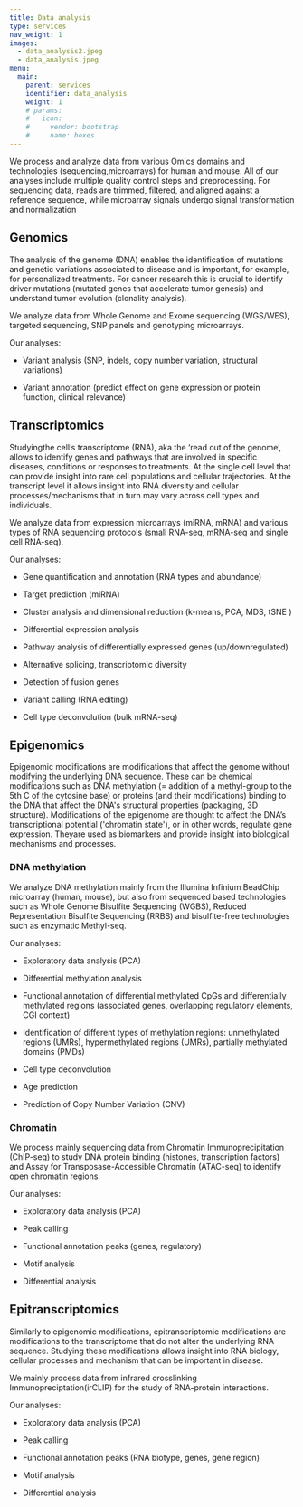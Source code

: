 ```yaml
---
title: Data analysis
type: services
nav_weight: 1
images:
  - data_analysis2.jpeg
  - data_analysis.jpeg
menu:
  main:
    parent: services
    identifier: data_analysis
    weight: 1
    # params:
    #   icon:
    #     vendor: bootstrap
    #     name: boxes
---
```


We process and analyze data from various Omics domains and technologies (sequencing,microarrays) for human and mouse. All of our analyses include multiple quality control steps and preprocessing. For sequencing data, reads are trimmed, filtered, and aligned against a reference sequence, while microarray signals undergo signal transformation and normalization

## Genomics

The analysis of the genome (DNA) enables the identification of mutations and genetic variations associated to disease and is important, for example, for personalized treatments. For cancer research this is crucial to identify driver mutations (mutated genes that accelerate tumor genesis) and understand tumor evolution (clonality analysis).

We analyze data from Whole Genome and Exome sequencing (WGS/WES), targeted sequencing, SNP panels and genotyping microarrays.

Our analyses:

- Variant analysis (SNP, indels, copy number variation, structural variations)

- Variant annotation (predict effect on gene expression or protein function, clinical relevance)

## Transcriptomics

Studyingthe cell’s transcriptome (RNA), aka the ‘read out of the genome’, allows to identify genes and pathways that are involved in specific diseases, conditions or responses to treatments. At the single cell level that can provide insight into rare cell populations and cellular trajectories. At the transcript level it allows insight into RNA diversity and cellular processes/mechanisms that in turn may vary across cell types and individuals.

We analyze data from expression microarrays (miRNA, mRNA) and various types of RNA sequencing protocols (small RNA-seq, mRNA-seq and single cell RNA-seq).

Our analyses:

- Gene quantification and annotation (RNA types and abundance)

- Target prediction (miRNA)

- Cluster analysis and dimensional reduction (k-means, PCA, MDS, tSNE )

- Differential expression analysis

- Pathway analysis of differentially expressed genes (up/downregulated)

- Alternative splicing, transcriptomic diversity

- Detection of fusion genes

- Variant calling (RNA editing)

- Cell type deconvolution (bulk mRNA-seq)

## Epigenomics

Epigenomic modifications are modifications that affect the genome without modifying the underlying DNA sequence. These can be chemical modifications such as DNA methylation (= addition of a methyl-group to the 5th C of the cytosine base) or proteins (and their modifications) binding to the DNA that affect the DNA's structural properties (packaging, 3D structure). Modifications of the epigenome are thought to affect the DNA’s transcriptional potential ('chromatin state'), or in other words, regulate gene expression. Theyare used as biomarkers and provide insight into biological mechanisms and processes.

### DNA methylation

We analyze DNA methylation mainly from the Illumina Infinium BeadChip microarray (human, mouse), but also from sequenced based technologies such as Whole Genome Bisulfite Sequencing (WGBS), Reduced Representation Bisulfite Sequencing (RRBS) and bisulfite-free technologies such as enzymatic Methyl-seq.

Our analyses:

- Exploratory data analysis (PCA)

- Differential methylation analysis

- Functional annotation of differential methylated CpGs and differentially methylated regions (associated genes, overlapping regulatory elements, CGI context)

- Identification of different types of methylation regions: unmethylated regions (UMRs), hypermethylated regions (UMRs), partially methylated domains (PMDs)

- Cell type deconvolution

- Age prediction

- Prediction of Copy Number Variation (CNV)

### Chromatin

We process mainly sequencing data from Chromatin Immunoprecipitation (ChIP-seq) to study DNA protein binding (histones, transcription factors) and Assay for Transposase-Accessible Chromatin (ATAC-seq) to identify open chromatin regions.

Our analyses:

- Exploratory data analysis (PCA)

- Peak calling

- Functional annotation peaks (genes, regulatory)

- Motif analysis

- Differential analysis

## Epitranscriptomics

Similarly to epigenomic modifications, epitranscriptomic modifications are modifications to the transcriptome that do not alter the underlying RNA sequence. Studying these modifications allows insight into RNA biology, cellular processes and mechanism that can be important in disease.

We mainly process data from infrared crosslinking Immunopreciptation(irCLIP) for the study of RNA-protein interactions.

Our analyses:

- Exploratory data analysis (PCA)

- Peak calling

- Functional annotation peaks (RNA biotype, genes, gene region)

- Motif analysis

- Differential analysis